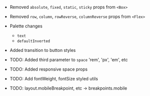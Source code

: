 - Removed `absolute`, `fixed`, `static`, `sticky` props from `<Box>`
- Removed `row`, `column`, `rowReverse`, `columnReverse` props from `<Flex>`
- Palette changes
  - `text`
  - `defaultInverted`
- Added transition to button styles


- TODO: Added third parameter to `space` 'rem', 'px', 'em', etc
- TODO: Added responsive space props
- TODO: Add fontWeight, fontSize styled utils
- TODO: layout.mobileBreakpoint, etc -> breakpoints.mobile
